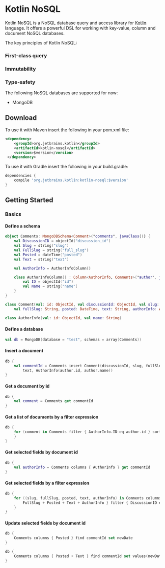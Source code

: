 # Kotlin NoSQL

Kotlin NoSQL is a NoSQL database query and access library for [Kotlin](http://github.com/JetBrains/Kotlin) language.
It offers a powerful DSL for working with key-value, column and document NoSQL databases.

The key principles of Kotlin NoSQL:

### First-class query

### Immutability

### Type-safety

The following NoSQL databases are supported for now:

- MongoDB

## Download

To use it with Maven insert the following in your pom.xml file:

```xml
<dependency>
    <groupId>org.jetbrains.kotlin</groupId>
    <artifactId>kotlin-nosql</artifactId>
    <version>$version</version>
 </dependency>
```

To use it with Gradle insert the following in your build.gradle:

```groovy
dependencies {
    compile 'org.jetbrains.kotlin:kotlin-nosql:$version'
}
```

## Getting Started

### Basics

#### Define a schema

```kotlin
object Comments: MongoDBSchema<Comment>("comments", javaClass()) {
    val DiscussionID = objectId("discussion_id")
    val Slug = string("slug")
    val FullSlug = string("full_slug")
    val Posted = dateTime("posted")
    val Text = string("text")

    val AuthorInfo = AuthorInfoColumn()

    class AuthorInfoColumn() : Column<AuthorInfo, Comments>("author", javaClass()) {
        val ID = objectId("id")
        val Name = string("name")
    }
}

class Comment(val: id: ObjectId, val discussionId: ObjectId, val slug: String,
    val fullSlug: String, posted: DateTime, text: String, authorInfo: AuthorInfo)

class AuthorInfo(val: id: ObjectId, val name: String)
```

#### Define a database

```kotlin
val db = MongoDB(database = "test", schemas = array(Comments))
```

#### Insert a document

```kotlin
db {
    val commentId = Comments insert Comment(discussionId, slug, fullSlug, posted,
        text, AuthorInfo(author.id, author.name))
}
```

#### Get a document by id

```kotlin
db {
    val comment = Comments get commentId
}
```

#### Get a list of documents by a filter expression

```kotlin
db {
    for (comment in Comments filter { AuthorInfo.ID eq author.id } sort { Posted } drop 10 take 5) {
    }
}
```

#### Get selected fields by document id

```kotlin
db {
    val authorInfo = Comments columns { AuthorInfo } get commentId
}
```

#### Get selected fields by a filter expression

```kotlin
db {
    for ((slug, fullSlug, posted, text, authorInfo) in Comments columns { Slug +
        FullSlug + Posted + Text + AuthorInfo } filter { DiscussionID eq discussion Id }) {
    }
}
```

#### Update selected fields by document id

```kotlin
db {
    Comments columns { Posted } find commentId set newDate
}
```

```kotlin
db {
    Comments columns { Posted + Text } find commentId set values(newDate, newText)
}
```
